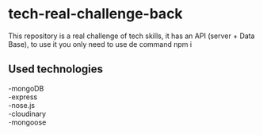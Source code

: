 # tech-real-challenge-back
This repository is a real challenge of tech skills, it has an API (server + Data Base), to use it you only need to use de command
npm i

## Used technologies
-mongoDB<br>
-express<br>
-nose.js<br>
-cloudinary<br>
-mongoose
